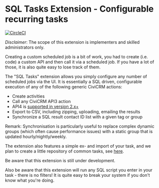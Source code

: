 # SQL Tasks Extension - Configurable recurring tasks

[![CircleCI](https://circleci.com/gh/systopia/de.systopia.sqltasks.svg?style=svg)](https://circleci.com/gh/systopia/de.systopia.sqltasks)

*Disclaimer*: The scope of this extension is implementers and skilled
administrators only.

Creating a custom scheduled job is a bit of work, you had to create (i.e. code)
a custom API and then call it via a scheduled job. If you have a lot of those,
it is also quite easy to lose track of them.

The "SQL Tasks" extension allows you simply configure any number of scheduled
jobs via the UI. It is essentially a SQL driven, configurable execution of any
of the following generic CiviCRM actions:

- Create activities
- Call any CiviCRM API3 action
- API4 is [supported in version 2.x+](https://github.com/systopia/de.systopia.sqltasks/tags)
- Export to CSV, including zipping, uploading, emailing the results
- Synchronize a SQL result contact ID list with a given tag or group

Remark: Synchronisation is particularly useful to replace complex dynamic groups
(which often cause performance issues) with a static group that is updated
hourly/nightly/weekly.

The extension also features a simple ex- and import of your task, and we plan to
create a little repository of common tasks, see
[here](https://github.com/systopia/de.systopia.sqltasks/tree/master/tasks/readme.md).

Be aware that this extension is still under development.

Also be aware that this extension will run any SQL script you enter in your
task - there is no filters! It is quite easy to break your system if you don't
know what you're doing.
